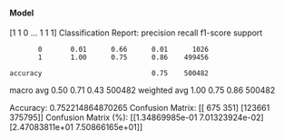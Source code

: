 #### Model
[1 1 0 ... 1 1 1]
Classification Report:
              precision    recall  f1-score   support

           0       0.01      0.66      0.01      1026
           1       1.00      0.75      0.86    499456

    accuracy                           0.75    500482
   macro avg       0.50      0.71      0.43    500482
weighted avg       1.00      0.75      0.86    500482

Accuracy: 0.752214864870265
Confusion Matrix:
[[   675    351]
 [123661 375795]]
Confusion Matrix (%):
[[1.34869985e-01 7.01323924e-02]
 [2.47083811e+01 7.50866165e+01]]
